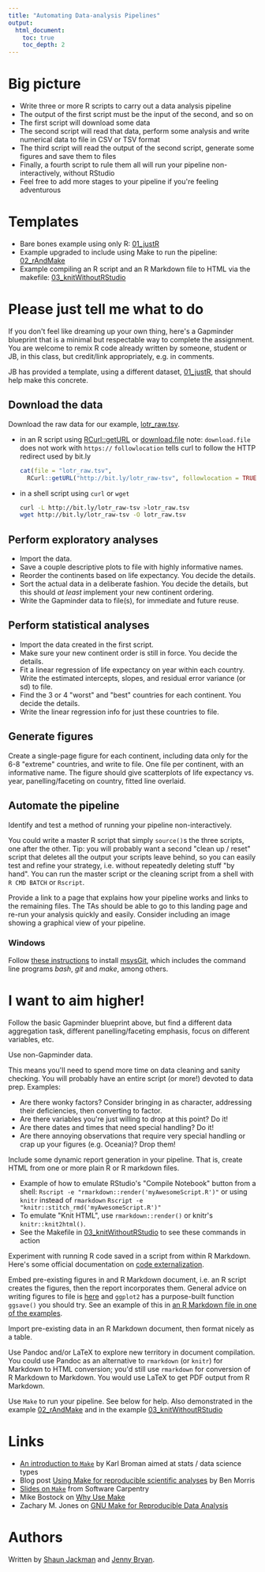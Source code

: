 ```yaml
---
title: "Automating Data-analysis Pipelines"
output:
  html_document:
    toc: true
    toc_depth: 2
---
```


Big picture
================================================================================

+ Write three or more R scripts to carry out a data analysis pipeline
+ The output of the first script must be the input of the second, and so on
+ The first script will download some data
+ The second script will read that data, perform some analysis and write numerical data to file in CSV or TSV format
+ The third script will read the output of the second script, generate some figures and save them to files
+ Finally, a fourth script to rule them all will run your pipeline non-interactively, without RStudio
+ Feel free to add more stages to your pipeline if you're feeling adventurous

Templates
================================================================================

+ Bare bones example using only R:
  [01_justR][]
+ Example upgraded to include using Make to run the pipeline:
  [02_rAndMake][]
+ Example compiling an R script and an R Markdown file to HTML via the makefile:
  [03_knitWithoutRStudio][]

[01_justR]: https://github.com/STAT545-UBC/STAT545-UBC.github.io/tree/master/automation10_holding-area/01_automation-example_just-r
[02_rAndMake]: https://github.com/STAT545-UBC/STAT545-UBC.github.io/tree/master/automation10_holding-area/02_automation-example_r-and-make
[03_knitWithoutRStudio]: https://github.com/STAT545-UBC/STAT545-UBC.github.io/tree/master/automation10_holding-area/03_automation-example_render-without-rstudio

Please just tell me what to do
================================================================================

If you don't feel like dreaming up your own thing, here's a Gapminder blueprint that is a minimal but respectable way to complete the assignment. You are welcome to remix R code already written by someone, student or JB, in this class, but credit/link appropriately, e.g. in comments.

JB has provided a template, using a different dataset, [01_justR][], that should help make this concrete.

Download the data
------------------------------------------------------------

Download the raw data for our example, [lotr_raw.tsv][].

+ in an R script using [RCurl::getURL][] or [download.file][]
  note: `download.file` does not work with `https://`
  `followlocation` tells curl to follow the HTTP redirect used by bit.ly

    ```r
    cat(file = "lotr_raw.tsv",
      RCurl::getURL("http://bit.ly/lotr_raw-tsv", followlocation = TRUE))
    ```

+ in a shell script using `curl` or `wget`

    ```bash
    curl -L http://bit.ly/lotr_raw-tsv >lotr_raw.tsv
    wget http://bit.ly/lotr_raw-tsv -O lotr_raw.tsv
    ```

[lotr_raw.tsv]: https://gist.githubusercontent.com/sjackman/c10a5f7bcf6eebc1ba14/raw/b033c038605f9fdac855479714f65703be565b81/lotr_raw.tsv
[download.file]: http://stat.ethz.ch/R-manual/R-patched/library/utils/html/download.file.html
[RCurl::getURL]: http://www.omegahat.org/RCurl/

Perform exploratory analyses
------------------------------------------------------------

+ Import the data.
+ Save a couple descriptive plots to file with highly informative names.
+ Reorder the continents based on life expectancy. You decide the details.
+ Sort the actual data in a deliberate fashion. You decide the details, but this should *at least* implement your new continent ordering.
+ Write the Gapminder data to file(s), for immediate and future reuse.

Perform statistical analyses
------------------------------------------------------------

+ Import the data created in the first script.
+ Make sure your new continent order is still in force. You decide the details.
+ Fit a linear regression of life expectancy on year within each country. Write the estimated intercepts, slopes, and residual error variance (or sd) to file.
+ Find the 3 or 4 "worst" and "best" countries for each continent. You decide the details.
+ Write the linear regression info for just these countries to file.

Generate figures
------------------------------------------------------------

Create a single-page figure for each continent, including data only for the 6-8 "extreme" countries, and write to file. One file per continent, with an informative name. The figure should give scatterplots of life expectancy vs. year, panelling/faceting on country, fitted line overlaid.

Automate the pipeline
------------------------------------------------------------

Identify and test a method of running your pipeline non-interactively.

You could write a master R script that simply `source()`s the three scripts, one after the other. Tip: you will probably want a second "clean up / reset" script that deletes all the output your scripts leave behind, so you can easily test and refine your strategy, i.e. without repeatedly  deleting stuff "by hand". You can run the master script or the cleaning script from a shell with `R CMD BATCH` or `Rscript`.

Provide a link to a page that explains how your pipeline works and links to the remaining files. The TAs should be able to go to this landing page and re-run your analysis quickly and easily. Consider including an image showing a graphical view of your pipeline.

### Windows

Follow [these instructions][] to install [msysGit][], which includes the command line programs *bash*, *git* and *make*, among others.

[msysGit]: http://msysgit.github.io/
[these instructions]: automation02_windows.html

I want to aim higher!
================================================================================

Follow the basic Gapminder blueprint above, but find a different data aggregation task, different panelling/faceting emphasis, focus on different variables, etc.

Use non-Gapminder data.

This means you'll need to spend more time on data cleaning and sanity checking. You will probably have an entire script (or more!) devoted to data prep. Examples:

+ Are there wonky factors? Consider bringing in as character, addressing their deficiencies, then converting to factor.
+ Are there variables you're just willing to drop at this point? Do it!
+ Are there dates and times that need special handling? Do it!
+ Are there annoying observations that require very special handling or crap up your figures (e.g. Oceania)? Drop them!

Include some dynamic report generation in your pipeline. That is, create HTML from one or more plain R or R markdown files.

+ Example of how to emulate RStudio's "Compile Notebook" button from a shell:
  `Rscript -e "rmarkdown::render('myAwesomeScript.R')"`
  or using `knitr` instead of `rmarkdown`
  `Rscript -e "knitr::stitch_rmd('myAwesomeScript.R')"`
+ To emulate "Knit HTML", use `rmarkdown::render()` or knitr's `knitr::knit2html()`.
+ See the Makefile in [03_knitWithoutRStudio][] to see these commands in action

Experiment with running R code saved in a script from within R Markdown. Here's some official documentation on [code externalization](http://yihui.name/knitr/demo/externalization/).

Embed pre-existing figures in and R Markdown document, i.e. an R script creates the figures, then the report incorporates them. General advice on writing figures to file is [here](http://www.stat.ubc.ca/~jenny/STAT545A/topic12_writeFigureToFile.html) and `ggplot2` has a purpose-built function `ggsave()` you should try. See an example of this in [an R Markdown file in one of the examples](https://github.com/jennybc/STAT545A_2013/blob/master/hw06_scaffolds/03_knitWithoutRStudio/03_doStuff.Rmd).

Import pre-existing data in an R Markdown document, then format nicely as a table.

Use Pandoc and/or LaTeX to explore new territory in document compilation. You could use Pandoc as an alternative to `rmarkdown` (or `knitr`) for Markdown to HTML conversion; you'd still use `rmarkdown` for conversion of R Markdown to Markdown. You would use LaTeX to get PDF output from R Markdown.

Use `Make` to run your pipeline. See below for help. Also demonstrated in the example [02_rAndMake][] and in the example [03_knitWithoutRStudio][]

Links
================================================================================

+ [An introduction to `Make`](http://kbroman.github.io/minimal_make/) by Karl Broman aimed at stats / data science types
+ Blog post [Using Make for reproducible scientific analyses](http://www.bendmorris.com/2013/09/using-make-for-reproducible-scientific.html) by Ben Morris
+ [Slides on `Make`](http://software-carpentry.org/v4/make/index.html) from Software Carpentry
+ Mike Bostock on [Why Use Make](http://bost.ocks.org/mike/make/)
+ Zachary M. Jones on [GNU Make for Reproducible Data Analysis](http://zmjones.com/make.html)

Authors
================================================================================

Written by [Shaun Jackman][] and [Jenny Bryan][].

[Shaun Jackman]: http://sjackman.ca/
[Jenny Bryan]: http://www.stat.ubc.ca/~jenny/
[CC BY 3.0]: http://creativecommons.org/licenses/by/3.0/
